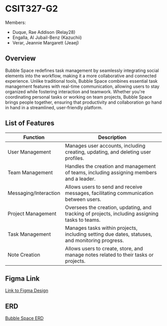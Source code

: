 # CSIT327-G2

Members:
- Duque, Rae Addison (Relay28)
- Engalla, Al Jubail-Benz (Kazuchii)
- Verar, Jeannie Margarett (Jeaej)

## Overview
Bubble Space redefines task management by seamlessly integrating social elements into the workflow, making it a more collaborative and connected experience. Unlike traditional tools, Bubble Space combines essential task management features with real-time communication, allowing users to stay organized while fostering interaction and teamwork. Whether you're coordinating personal tasks or working on team projects, Bubble Space brings people together, ensuring that productivity and collaboration go hand in hand in a streamlined, user-friendly platform.

## List of Features

| Function          | Description                                                                                       |
|-------------------|---------------------------------------------------------------------------------------------------|
| User Management   | Manages user accounts, including creating, updating, and deleting user profiles.                   |
| Team Management   | Handles the creation and management of teams, including assigning members and a leader.             |
| Messaging/Interaction | Allows users to send and receive messages, facilitating communication between users.      |
| Project Management | Oversees the creation, updating, and tracking of projects, including assigning tasks to teams.    |
| Task Management   | Manages tasks within projects, including setting due dates, statuses, and monitoring progress.     |
| Note Creation     | Allows users to create, store, and manage notes related to their tasks or projects.                |

## Figma Link
[Link to Figma Design](https://www.figma.com/design/nLjfHQT0fumHUrCm572rwJ/CSIT327?node-id=2053-1246&node-type=frame&t=tlb2uhR4JHqbkj72-0)

## ERD
[Bubble Space ERD](https://online.visual-paradigm.com/w/cctgplsl/diagrams/?lightbox=1&highlight=0000ff&edit=https%3A%2F%2Fonline.visual-paradigm.com%2Fw%2Fcctgplsl%2Fdiagrams%2F%23diagram%3Aworkspace%3Dcctgplsl%26proj%3D0%26id%3D5%26type%3DERDiagram&editBlankUrl=https%3A%2F%2Fonline.visual-paradigm.com%2Fapp%2Fdiagrams%2F%23diagram%3Aproj%3D0%26vpov%3D16.3%26vpob%3D20220410%26client%3D1%26edit%3D_blank&layers=1&nav=1&title=CSIT327-%20BubbleSpace%20ERD&vpov=16.3&vpob=20220410#R3cU2FsdDGVkX16%2FztZQQTIRQZwsxx9K2qcQrOCli7z46tELPhCt1Y%3DT8oIzNs5asHtgio9dzMzYDOmx1lrCTbhofDQI5HlpKEOwwXZa6FPVnESUCFnvjb9alH6U%2FZP76Ab5WVFpbviIskKC%2BGoKZ5hXO1OcSLAfutb5WCtWMsojHd9hexNI1te%2BeCRvDW6f%2B%2FiNRSruxgYeSFKnKHRCZfrzKuTZ6fbectQCIu8YEuqp7op%2BZArX4X1lP1dXHulm0ZFHOzVKX4x7KXYpRZs9b%2FNbdjQ%2BcwuPpXHSDy3h1RxnBMV0f%2BdeGsyzXZP9Fzq%2B8odrdbAq8l2aUEB9kP26ykk8JlJMvIMiyNudlABMsHOU6js4LqtFqtEPwa8cEPUuSqhPmvDR1CRwZmG6os%2Bhw509vU3bz807lBk6UFurvcwrUzojzI6ldPLO%2FfJb4b5kos0Q7CCidpKpRvGzVaz92mwy8unvS212KKnBF%2FHML2b2lEbJLBEoF3rmAMA7Z95ZCsCrizmmIxPt%2FvXi2k%2FfZiE%2Fyw9SdDjGshC0Do3DhC2OetuM%2FmX%2FEnnUzn6nQv9Iqj4itb24ojMUWcCaQT7E1ZitJSz0gqix%2FZ1UlqQkmYyhQDLb3%2BFHX9yoyB51zm%2BVdErrkEIdyVwosecrWKsfMo%2Fqcrkd1mXkMEP%2BzkR4yMKS1ORXAl4lVyKkQo88tyky%2BlNUD52y7BXU5M2DHFuZOzDksJo0qPJ7gKLnB5XfzYX8ZlTsqPt644gx3ijcp5JykdtbS3FGenSeETc2i04IW9NC5ZxGHOGozT59u8GgjemxLtXkSW14yPLKM4yc%2B2PhLwQJi7PDhDg%2BYsTzCeGFFlwTeOzv6DtWZBgQsdIKIrtniqFszsNpuCfZtu%2Bzp1W1TJ5JGL1qtd3hRCxj8GPg4Hs8sEoufYG4YbFs8YKqPjCVFt8zj4h3kC46OekaPhc%2BYefrJvnbblmPxdSJP49bsrUsQJbTS%2FMnPGZoRl4ZFZoXt4K%2B2BbQ3yzw8aaCNtTXvoBMDwQ9vHrkYfK3elsuROgnPKUAwDhN4vYa651RAIvc7CSB8DjIKr0oeDa0x06mn3Ixmuv8JDJLaIElITOsRYUhfTtLVQRLY5WdnYMvCt%2FUiUxLXzo9%2BPsQ0w5dnNui5%2Bwevo7NWVqXxT5MTBwuQREkVFGtdLJSZ5gKj9bfrub2abwAQ41h%2BdUCCa9f%2FRIHQVDFhkJEW%2BbNjjaQS48GHrl96HVOoXT5hTFWS2nt3E9MMvbWkcBgl%2FDCmFPvMRqYGpr3zhjNWhjo47%2FaxrTP40wcTOCXKvfSpRYpPjj%2BBmIyW%2BaS3r%2BvUTGKpZeqY%2FJ9RYUpNEia4Dbv%2BYK%2FTxYcqd1dmsXBbXBfjg31Asxcyh76mFlWzGdBTXuaCfBKu2T4%2FRfcTWOc68tHe420KnPy3ZYFl36PN8JI0wp3GTbgabEoMfYxrL7V2nJ3VYEa%2F9fsVrAUG3y%2F%2Fou9TkTaUnQrj35jPmV3aQua%2BT%2FnrSMvzq6vh50YGsd8IWXl%2F3jm4M1VIWCnpqiAqFQuxBHYTIAB73A8u%2FDMc6nyyZybAdLOcg0PwL9BxKAKEOZUjdjPjBknadHMNRHR%2FuDNMmHgqcUsAYlOK4dniagMKSXaaRD7yYhSkCElQlbObw7o0q%2FXcxMwFScqrCHxasST56exULL0Rn69tI6jD8FEJNEx%2B3lxAJtVn3jQ8qUNAv7AXSbf4DbIq3c6VRL0g3mPaPTI6EOLd42RppeAzPFsi4hNHf76SyfeURA8bjVnILVTVeNlsdx1Rj3UQqsr3%2FQiuhqkuPkLbIH%2FqQqCzay9D4gAsUSbiXwMeYOIXM4T3XQtfsjlLe%2BOj8Wv95wbUVhpTEl6uMFXNM4Nj%2BLeotX4XP3cFX23M%2FpauTstJ5YAAwIzKAThig4kp6x8TQ%2B%2FoPSU6qAkrHgHQOA1OJxAhivgseBCQ7GUS4L1RJPu2WISzgfteLEZ5Jpv7wZOWbOxKVOImTD9RHYgjWubMpz%2BbFnKXdJ3IauOt80AtsIDJobaQvAOT%2BWAEF3fZL5XQAFfLp%2F7mENcClQSp89HWTRVh9zhxDKbJzwnzFG4mejjUnCDmirJwmDnj24YLXxDVybAG5SfeJko4Yl9I95RUgFPSaxJAFHj23dbRDlgWIwjuqFuIudfJ3bLLz%2FESlzK2TzV%2FMWKEhUBSmL8DMSD3WSPuhZtE4LVEmLPyuT5UP97fMtht4htq1vJ6kNYmUvMds6echLUtqCd2ibYN02gyKWu%2BzY5wCjtCTndE0fugF3RJxHdg%2Fr5Grc%2FlbJV3FUh%2FBPj%2FVy3oi5R8E7XZ%2FlqzquUGW2r2BDvhIKjBOli1UkNDJDQecSHTA%2B9w9GW3HtYTYKrws1C9TRwZJ6R3jjYxBeUutu1ErinlIR3n8MByqzoqR5f9BBuWDNo8BAIkXnfKfsgINequtUrEfH%2B1mXQZsqHfgMZr88P6fbJ7ujrbP%2BoVeE%2FwjbiuXSIzzZoO54pLTRBiFLKdX33JwuZuUuCbJKUZ8Jn5nbySiqHyG%2F7lvHQWf3enOrh7n%2Bb7Zy4LbJO3A%2Ff4693A5Ya%2F%2Fid6ssNqsZvXwdkJRmVW6WcH9hAICE2vDMWSnsiQFeWC7eMZKDF9ybIgVinevyXSX%2FbItoHxjDpA2XD5cMjeHYqgDlc8sBRz%2FN713VJrKQCj%2BUfBW%2FF8MGGgKjy5v7DVp4s0u3wuRon4%2FLAQOq7r4mVf3fF9wTXqoLriQL7YPvhShppDDwKdxdt1az4M7hex%2F9Gs06Mg2D0%2FFPKdg%2FExwiCmIJE5Ef1llez%2BC114A1QthtnkpZ7pUfzS2%2FeH%2FI0JETTYQZaU6Dct5ogFDrf24yu1cqGXGH59GKGnzlINKzHtfRaALFAxV0ZdjcUcOlwOcbFXQfa%2BIB9%2FB1jPiw26eFkHIhnxGb7ZdSXuAwJFnadWZDvS8tgOsMocKlG9U2n%2FKoBbIZAQRnZY9yb2qBQEXeiBr%2F6Gvy5Vay23n4CNyr96dFGljvEWvzfp8lr43H0wscT3mloZLQS%2F7hCTrAcSlKwHP9TQEORhyjNOYFV2eLKwqnTncrd%2FxVKtJKbknFrCIvgXLhmeK4LyKJNwb8uvQ5ynWBVPzrTFmTiak%2BU%2FRrZwXGyxoS6RFAXHWPa1kycXusWXLyH%2FMT8LxGj6tY2tVaG%2BeSkKsEIiPV3U7LqTCJq%2FxyUIoseyjPoFboy%2B4%2B%2BkGlE8pzWuUG%2B6seSMlXvTlUmr8CizJH6Tssyz%2FCXimwi8O7O4JHB83KOrs%2BbvbUZFw3EfF1VukBrW79vrirAc4jMXKNB%2F5Ja0mUx%2BbumW%2FDI3Yp0zhWSBVpQaW41kI68oK2HqHz2pb74ZE8Eox7LueZ5RIxc%2B7v88qQHkOcvZ1HsPYvq0jxsYEAdWpA6eqrtSeDKn8ALXb5%2BzhhkOfxXzIKIA8vVU9%2BMSBvFNFTYo1W78AtTczC8tVxB8OTggPZhhAJPIZOh9b8QMK8dcVad16I0BqaZBljVt8aVnP099mTQ4juuqvUu9mjfcXD1RU%2FEhxmFpvHF5AOaOHueUAoIQsm9oUgLNiC8DtJEK0ObgLGH6R7l%2FueoNm4SDucDSk%2Br17BvB6gDXbXZU3OqYAZEWUd6Bo5ommq8RQy%2F5a6GkrNnnmgt5i32B7GTi0cZ3%2Fh8Qo1i4QqgLxbuaSUfcd6id2XESHN2PPUSNTmMeHAisC9z2nooBafzBEIMUdUy%2FXIh5U6g%2Fs%2BFTet7%2BjioyyRTt8IaKvTK8sw4mpZ4DPIbVOCdskZuuamm50IzhLlVrcG11xYRb5XEctYAGX76ibaGHk2RTwmwZV5PW12oe7fOociyWTSB9j0%2F1g3AqW8kRhUwn87GWl1JHjtI8hGjADAD22qgGwWBqUIMleFNN0d4YeywD9cMtSEnnZCvcl29vYVpK7sun1kKfZjiSAhR2SCGgkralYdf5meXQ6x0VwSmt%2BDPeEodQM8rQCuR1GIvnwLLFhQKxJzoCC1DInWiJOOHiRKB1BeVjXjnL5nPbG7SwK6yNWr4NbnQGxkQ5%2BeVLK%2FqdX5GUVgEQsGrUewJ4LVsR9EiYlnja%2FAV1%2BICIj5GIOXBkd9LCN5KbKdmIOn5XAIOXDNO3t9SKYtczztk4V%2B30xtVmoGmOzRpq%2FrEKu1QWm%2F2%2BfgeaxPpR%2Fja4azd%2FPkw4WUwC6QeSYJMHdxJgQxS2xSIALt1sFy3It7xrOkYx%2FkkVdLeScPyFnaKZS3D1b7NxiBmYVvFCNa4mOfJFlvNdWW1GWAr%2FHzRxBN7PUy%2FQf8cT9FMgOeC1yonTbXjZUlPcd0%2BeVID6dYZQzNcyIdyI1ZM%2BgMzBl%2FSURLlnA3wqTsZvHRy549ASZLQr%2BaG%2FamOhPBqOAGLoHQEbRDQZVX%2BKNYc9c%2Fjs4Z846yjPIlamjyJrNDN94mDeTW7O%2BmP%2BqYoelB84Q5xveLitl1vUF5EqNUNWjl39jWhdndziwQzKjm3JQsCm%2BZAV6Jw3aehBK2HCoAWshqnXLJR8EQNr47ZJO%2F1yyHmwVMLuRz%2FeTaqpU0XqLCwwKJmujLdftDaiNB9XNldEETd6xZMVD4DKS39Kq%2B%2BK2Ee2P38E%2FnBkQP9uhGquBYmE32ew2Bos5m2n6MNDgJ7QioC891R8LOPU8x0QUDscLbI8T5XAropoehUsOJrCaCTK9r3zJ7dUKedwAFsjXDWqnY08gC6dyya1nOzBHNGmJCttVIS9WUHY6l6LmQuDftEVx1w%3D1aylOSb2)

